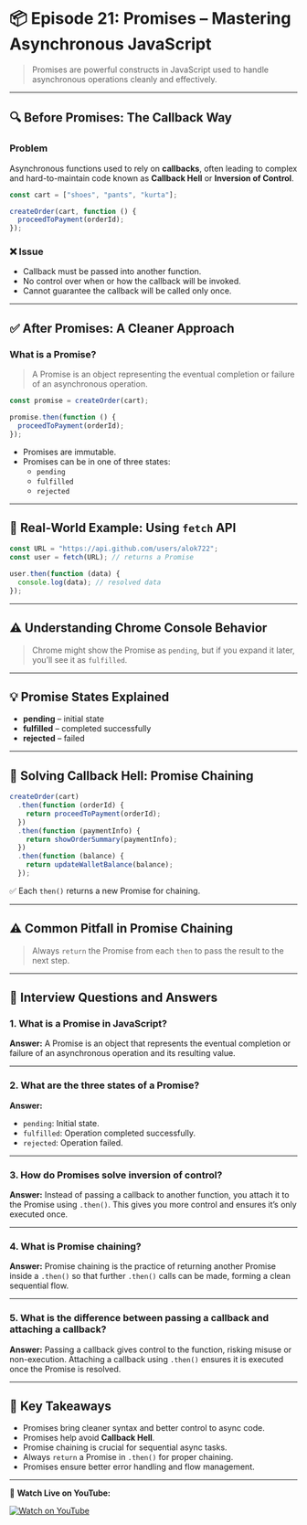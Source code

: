 # 📦 Episode 21: Promises – Mastering Asynchronous JavaScript

> Promises are powerful constructs in JavaScript used to handle asynchronous operations cleanly and effectively.

---

## 🔍 Before Promises: The Callback Way

### Problem

Asynchronous functions used to rely on **callbacks**, often leading to complex and hard-to-maintain code known as **Callback Hell** or **Inversion of Control**.

```js
const cart = ["shoes", "pants", "kurta"];

createOrder(cart, function () {
  proceedToPayment(orderId);
});
```

### ❌ Issue

- Callback must be passed into another function.
- No control over when or how the callback will be invoked.
- Cannot guarantee the callback will be called only once.

---

## ✅ After Promises: A Cleaner Approach

### What is a Promise?

> A Promise is an object representing the eventual completion or failure of an asynchronous operation.

```js
const promise = createOrder(cart);

promise.then(function () {
  proceedToPayment(orderId);
});
```

- Promises are immutable.
- Promises can be in one of three states:
  - `pending`
  - `fulfilled`
  - `rejected`

---

## 🔄 Real-World Example: Using `fetch` API

```js
const URL = "https://api.github.com/users/alok722";
const user = fetch(URL); // returns a Promise

user.then(function (data) {
  console.log(data); // resolved data
});
```

---

## ⚠️ Understanding Chrome Console Behavior

> Chrome might show the Promise as `pending`, but if you expand it later, you’ll see it as `fulfilled`.

---

## 💡 Promise States Explained

- **pending** – initial state
- **fulfilled** – completed successfully
- **rejected** – failed

---

## 🔁 Solving Callback Hell: Promise Chaining

```js
createOrder(cart)
  .then(function (orderId) {
    return proceedToPayment(orderId);
  })
  .then(function (paymentInfo) {
    return showOrderSummary(paymentInfo);
  })
  .then(function (balance) {
    return updateWalletBalance(balance);
  });
```

✅ Each `then()` returns a new Promise for chaining.

---

## ⚠️ Common Pitfall in Promise Chaining

> Always `return` the Promise from each `then` to pass the result to the next step.

---

## 💬 Interview Questions and Answers

### 1. What is a Promise in JavaScript?

**Answer:** A Promise is an object that represents the eventual completion or failure of an asynchronous operation and its resulting value.

---

### 2. What are the three states of a Promise?

**Answer:**
- `pending`: Initial state.
- `fulfilled`: Operation completed successfully.
- `rejected`: Operation failed.

---

### 3. How do Promises solve inversion of control?

**Answer:** Instead of passing a callback to another function, you attach it to the Promise using `.then()`. This gives you more control and ensures it’s only executed once.

---

### 4. What is Promise chaining?

**Answer:** Promise chaining is the practice of returning another Promise inside a `.then()` so that further `.then()` calls can be made, forming a clean sequential flow.

---

### 5. What is the difference between passing a callback and attaching a callback?

**Answer:** Passing a callback gives control to the function, risking misuse or non-execution. Attaching a callback using `.then()` ensures it is executed once the Promise is resolved.

---

## 📌 Key Takeaways

- Promises bring cleaner syntax and better control to async code.
- Promises help avoid **Callback Hell**.
- Promise chaining is crucial for sequential async tasks.
- Always `return` a Promise in `.then()` for proper chaining.
- Promises ensure better error handling and flow management.

---

🎥 **Watch Live on YouTube:**

[![Watch on YouTube](https://img.youtube.com/vi/ap-6PPAuK1Y/0.jpg)](https://www.youtube.com/watch?v=ap-6PPAuK1Y&list=PLlasXeu85E9eWOpw9jxHOQyGMRiBZ60aX&index=3)
